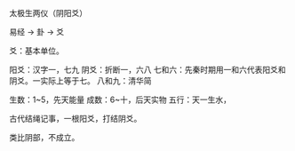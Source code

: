 太极生两仪（阴阳爻）

易经 -> 卦 -> 爻


爻：基本单位。

阳爻：汉字一，七九
阴爻：折断一，六八
七和六：先秦时期用一和六代表阳爻和阴爻。一实际上等于七。
八和九：清华简

生数：1~5，先天能量
成数：6~十，后天实物
五行：天一生水，


古代结绳记事，一根阳爻，打结阴爻。

类比阴部，不成立。

